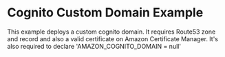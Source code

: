 # Cognito Custom Domain Example

This example deploys a custom cognito domain. It requires Route53 zone and record and also a valid certificate on Amazon Certificate Manager. It's also required to declare 'AMAZON_COGNITO_DOMAIN = null'
